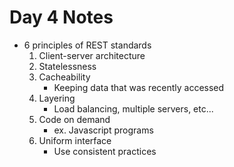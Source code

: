 # Day 4 Notes

* 6 principles of REST standards
  1. Client-server architecture
  2. Statelessness
  3. Cacheability
     * Keeping data that was recently accessed
  4. Layering
     * Load balancing, multiple servers, etc...
  5. Code on demand
     * ex. Javascript programs
  6. Uniform interface
     * Use consistent practices
